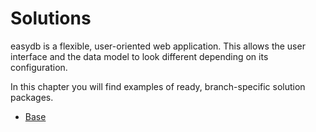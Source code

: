 # Solutions

easydb is a flexible, user-oriented web application. This allows the user interface and the data model to look different depending on its configuration.

In this chapter you will find examples of ready, branch-specific solution packages.

* [Base](./base/base.md)